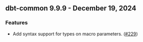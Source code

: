 ## dbt-common 9.9.9 - December 19, 2024

### Features

- Add syntax support for types on macro parameters. ([#229](https://github.com/dbt-labs/dbt-common/issues/229))
